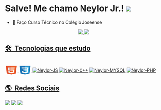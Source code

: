 <h1> Salve! Me chamo Neylor Jr.! <img src="https://raw.githubusercontent.com/kaueMarques/kaueMarques/master/hi.gif" width="30px"></h1>


- 🔭 Faço Curso Técnico no Colégio Joseense


<div align="center">
  <a href="https://github.com/MatheusSchiavao">
  <img height="180em" src="https://github-readme-stats.vercel.app/api?username=NeylorJr&show_icons=true&theme=yeblu&include_all_commits=true&count_private=true"/>
  <img height="182em" src="https://github-readme-stats.vercel.app/api/top-langs/?username=NeylorJr&layout=compact&langs_count=7&theme=yeblu"/>
</div>
  
  ## 🛠 &nbsp;Tecnologias que estudo
  
<div style="display: inline_block"><br>
  <img align="center" alt=" Neylor-HTML" height="30" width="40" src="https://raw.githubusercontent.com/devicons/devicon/master/icons/html5/html5-original.svg">
  <img align="center" alt="Neylor-CSS" height="30" width="40" src="https://raw.githubusercontent.com/devicons/devicon/master/icons/css3/css3-original.svg">
  <img align="center" alt="Neylor-JS" height="30" width="40" src="https://cdn.jsdelivr.net/gh/devicons/devicon/icons/javascript/javascript-original.svg" />
  <img align="center" alt="Neylor-C++" height="30" width="40" src="https://cdn.jsdelivr.net/gh/devicons/devicon/icons/cplusplus/cplusplus-original.svg" />
  <img align="center" alt="Neylor-MYSQL" height="30" width="40" src="https://cdn.jsdelivr.net/gh/devicons/devicon/icons/mysql/mysql-original-wordmark.svg" />
  <img align="center" alt="Neylor-PHP" height="30" width="40" src="https://cdn.jsdelivr.net/gh/devicons/devicon/icons/php/php-original.svg" />
</div>
 
  ## 🌎 &nbsp;Redes Sociais

  <div> 
  <a href="https://instagram.com/M.schiavao" target="_blank"><img src="https://img.shields.io/badge/-Instagram-%23E4405F?style=for-the-badge&logo=instagram&logoColor=white" target="_blank"></a>
  <a href="https://www.linkedin.com/in/matheus-schiav%C3%A3o-arantes-25206a227/" target="_blank"><img src="https://img.shields.io/badge/-LinkedIn-%230077B5?style=for-the-badge&logo=linkedin&logoColor=white" target="_blank"></a> 
  <a href="https://www.facebook.com/matheus.schiavaoarantes/" target="_blank"><img src="https://img.shields.io/badge/Facebook-1877F2?style=for-the-badge&logo=facebook&logoColor=white" target="_blank"></a> 
    
</div>
